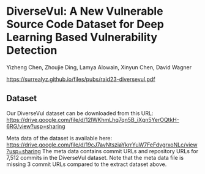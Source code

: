 # DiverseVul: A New Vulnerable Source Code Dataset for Deep Learning Based Vulnerability Detection

Yizheng Chen, Zhoujie Ding, Lamya Alowain, Xinyun Chen, David Wagner

https://surrealyz.github.io/files/pubs/raid23-diversevul.pdf

## Dataset

Our DiverseVul dataset can be downloaded from this URL: https://drive.google.com/file/d/12IWKhmLhq7qn5B_iXgn5YerOQtkH-6RG/view?usp=sharing

Meta data of the dataset is available here: https://drive.google.com/file/d/19cJ7avNtsziaYkrrYuW7FeFdvgrxoNLc/view?usp=sharing The meta data contains commit URLs and repository URLs for 7,512 commits in the DiverseVul dataset. Note that the meta data file is missing 3 commit URLs compared to the extract dataset above.
